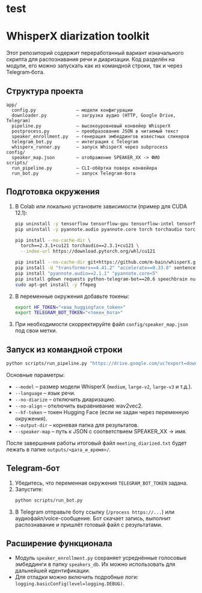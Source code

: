 # test
# WhisperX diarization toolkit

Этот репозиторий содержит переработанный вариант изначального скрипта для распознавания речи и диаризации. Код разделён на модули, его можно запускать как из командной строки, так и через Telegram‑бота.

## Структура проекта

```
app/
  config.py               – модели конфигурации
  downloader.py           – загрузка аудио (HTTP, Google Drive, Telegram)
  pipeline.py             – высокоуровневый конвейер WhisperX
  postprocess.py          – преобразование JSON в читаемый текст
  speaker_enrollment.py   – генерация эмбеддингов известных спикеров
  telegram_bot.py         – интеграция с Telegram
  whisperx_runner.py      – запуск WhisperX через subprocess
config/
  speaker_map.json        – отображение SPEAKER_XX -> ФИО
scripts/
  run_pipeline.py         – CLI-обёртка поверх конвейера
  run_bot.py              – запуск Telegram-бота
```

## Подготовка окружения

1. В Colab или локально установите зависимости (пример для CUDA 12.1):
   ```bash
   pip uninstall -y tensorflow tensorflow-gpu tensorflow-intel tensorflow-estimator keras keras-preprocessing || true
   pip uninstall -y pyannote.audio pyannote.core torch torchaudio torchvision transformers || true

   pip install --no-cache-dir \
     torch==2.3.1+cu121 torchaudio==2.3.1+cu121 \
     --index-url https://download.pytorch.org/whl/cu121

   pip install --no-cache-dir git+https://github.com/m-bain/whisperX.git
   pip install -U "transformers==4.41.2" "accelerate==0.33.0" sentencepiece "huggingface_hub>=0.23.0"
   pip install "pyannote.audio==2.1.1" "pyannote.core<5"
   pip install gdown requests python-telegram-bot==20.6 speechbrain numpy
   sudo apt-get install -y ffmpeg
   ```

2. В переменные окружения добавьте токены:
   ```bash
   export HF_TOKEN="<ваш_huggingface_token>"
   export TELEGRAM_BOT_TOKEN="<токен_бота>"
   ```

3. При необходимости скорректируйте файл `config/speaker_map.json` под свои метки.

## Запуск из командной строки

```bash
python scripts/run_pipeline.py "https://drive.google.com/uc?export=download&id=<ID>"
```

Основные параметры:

* `--model` – размер модели WhisperX (`medium`, `large-v2`, `large-v3` и т.д.).
* `--language` – язык речи.
* `--no-diarize` – отключить диаризацию.
* `--no-align` – отключить выравнивание wav2vec2.
* `--hf-token` – токен Hugging Face (если не задан через переменную окружения).
* `--output-dir` – корневая папка для результатов.
* `--speaker-map` – путь к JSON с соответствием SPEAKER_XX → имя.

После завершения работы итоговый файл `meeting_diarized.txt` будет лежать в папке `outputs/<дата_и_время>/`.

## Telegram-бот

1. Убедитесь, что переменная окружения `TELEGRAM_BOT_TOKEN` задана.
2. Запустите:
   ```bash
   python scripts/run_bot.py
   ```
3. В Telegram отправьте боту ссылку (`/process https://...`) или аудиофайл/voice-сообщение. Бот скачает запись, выполнит распознавание и пришлёт готовый файл с результатами.

## Расширение функционала

* Модуль `speaker_enrollment.py` сохраняет усреднённые голосовые эмбеддинги в папку `speakers_db`. Их можно использовать для дальнейшей идентификации.
* Для отладки можно включить подробные логи: `logging.basicConfig(level=logging.DEBUG)`.
